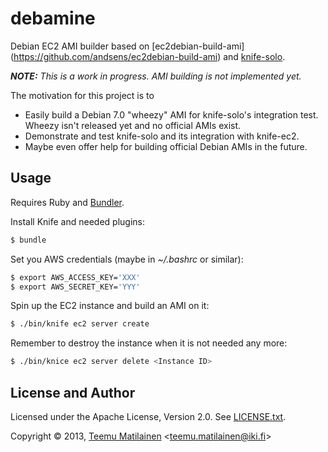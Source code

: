 debamine
========

Debian EC2 AMI builder based on [ec2debian-build-ami]
(https://github.com/andsens/ec2debian-build-ami) and
[knife-solo](http://matschaffer.github.com/knife-solo/).

_**NOTE:** This is a work in progress. AMI building is not implemented yet._

The motivation for this project is to

  * Easily build a Debian 7.0 "wheezy" AMI for knife-solo's integration test.
    Wheezy isn't released yet and no official AMIs exist.
  * Demonstrate and test knife-solo and its integration with knife-ec2.
  * Maybe even offer help for building official Debian AMIs in the future.

Usage
-----

Requires Ruby and [Bundler](http://gembundler.com/).

Install Knife and needed plugins:

```sh
$ bundle
```

Set you AWS credentials (maybe in _~/.bashrc_ or similar):

```sh
$ export AWS_ACCESS_KEY='XXX'
$ export AWS_SECRET_KEY='YYY'
```

Spin up the EC2 instance and build an AMI on it:

```sh
$ ./bin/knife ec2 server create
```

Remember to destroy the instance when it is not needed any more:

```sh
$ ./bin/knice ec2 server delete <Instance ID>
```

License and Author
------------------

Licensed under the Apache License, Version 2.0. See [LICENSE.txt](LICENSE.txt).

Copyright © 2013, [Teemu Matilainen](https://github.com/tmatilai) <<teemu.matilainen@iki.fi>>
